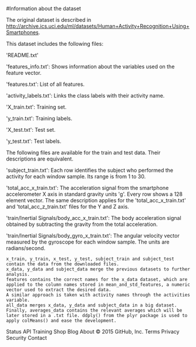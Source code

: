 #Information about the dataset

The original dataset is described in http://archive.ics.uci.edu/ml/datasets/Human+Activity+Recognition+Using+Smartphones.

This dataset includes the following files:

'README.txt'

'features_info.txt': Shows information about the variables used on the feature vector.

'features.txt': List of all features.

'activity_labels.txt': Links the class labels with their activity name.

'X_train.txt': Training set.

'y_train.txt': Training labels.

'X_test.txt': Test set.

'y_test.txt': Test labels.

The following files are available for the train and test data. Their descriptions are equivalent.

'subject_train.txt': Each row identifies the subject who performed the activity for each window sample. 
Its range is from 1 to 30.

'total_acc_x_train.txt': The acceleration signal from the smartphone accelerometer X axis 
in standard gravity units 'g'. Every row shows a 128 element vector. The same description applies for the 
'total_acc_x_train.txt' and 'total_acc_z_train.txt' files for the Y and Z axis.

'train/Inertial Signals/body_acc_x_train.txt': The body acceleration signal obtained by subtracting 
the gravity from the total acceleration.

'train/Inertial Signals/body_gyro_x_train.txt': The angular velocity vector measured by the gyroscope 
for each window sample. The units are radians/second.

    x_train, y_train, x_test, y_test, subject_train and subject_test contain the data from the downloaded files.
    x_data, y_data and subject_data merge the previous datasets to further analysis.
    features contains the correct names for the x_data dataset, which are applied to the column names stored in mean_and_std_features, a numeric vector used to extract the desired data.
    A similar approach is taken with activity names through the activities variable.
    all_data merges x_data, y_data and subject_data in a big dataset.
    Finally, averages_data contains the relevant averages which will be later stored in a .txt file. ddply() from the plyr package is used to apply colMeans() and ease the development.

Status API Training Shop Blog About
© 2015 GitHub, Inc. Terms Privacy Security Contact
